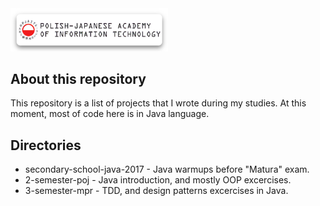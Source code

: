 <img src="https://raw.githubusercontent.com/h4570/university/master/pjait.png" alt="Logo" width="50%" height="auto">

## About this repository
This repository is a list of projects that I wrote during my studies. At this moment, most of code here is in Java language.  

## Directories

- secondary-school-java-2017 - Java warmups before "Matura" exam.  
- 2-semester-poj - Java introduction, and mostly OOP excercises.  
- 3-semester-mpr - TDD, and design patterns excercises in Java.  
  
